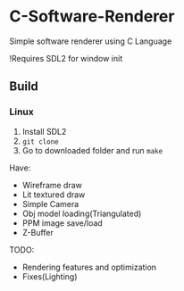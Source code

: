 # C-Software-Renderer
Simple software renderer using C Language

!Requires SDL2 for window init

## Build
### Linux

1. Install SDL2
2. `git clone`
3. Go to downloaded folder and run `make`


Have:
- Wireframe draw
- Lit textured draw
- Simple Camera
- Obj model loading(Triangulated)
- PPM image save/load
- Z-Buffer

TODO:
- Rendering features and optimization
- Fixes(Lighting)
